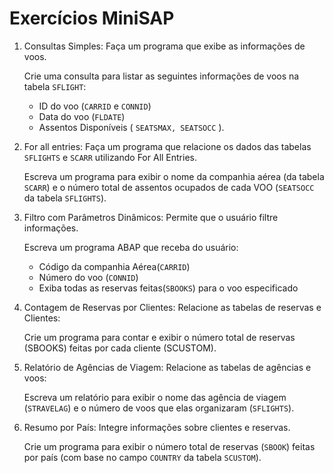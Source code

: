 # Exercícios MiniSAP

1. Consultas Simples: Faça um programa que exibe as informações de voos.

   Crie uma consulta para listar as seguintes informações de voos na tabela `SFLIGHT`:

   - ID do voo (`CARRID` e `CONNID`)
   - Data do voo (`FLDATE`)
   - Assentos Disponíveis ( `SEATSMAX, SEATSOCC` ).

2. For all entries: Faça um programa que relacione os dados das tabelas `SFLIGHTS` e `SCARR` utilizando For All Entries.

   Escreva um programa para exibir o nome da companhia aérea (da tabela `SCARR`) e o número total de assentos ocupados de cada VOO (`SEATSOCC` da tabela `SFLIGHTS`).

3. Filtro com Parâmetros Dinâmicos: Permite que o usuário filtre informações.

   Escreva um programa ABAP que receba do usuário:

   - Código da companhia Aérea(`CARRID`)
   - Número do voo (`CONNID`)
   - Exiba todas as reservas feitas(`SBOOKS`) para o voo especificado

4. Contagem de Reservas por Clientes: Relacione as tabelas de reservas e Clientes:

   Crie um programa para contar e exibir o número total de reservas (SBOOKS) feitas por cada cliente (SCUSTOM).

5. Relatório de Agências de Viagem: Relacione as tabelas de agências e voos:

   Escreva um relatório para exibir o nome das agência de viagem (`STRAVELAG`) e o número de voos que elas organizaram (`SFLIGHTS`).

6. Resumo por País: Integre informações sobre clientes e reservas.

   Crie um programa para exibir o número total de reservas (`SBOOK`) feitas por país (com base no campo `COUNTRY` da tabela `SCUSTOM`).
